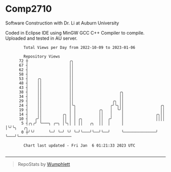 # Comp2710
Software Construction with Dr. Li at Auburn University

Coded in Eclipse IDE using MinGW GCC C++ Compiler to compile.
Uploaded and tested in AU server.

```
        Total Views per Day from 2022-10-09 to 2023-01-06

        Repository Views
      72 ┼                  ╭╮
      67 ┤                  ││
      62 ┤                  ││
      58 ┤                  ││
      53 ┤    ╭╮            ││
      48 ┤    ││            ││
      43 ┤    ││            ││
      38 ┤    ││            ││                    ╭╮
      34 ┤    ││            ││                    ││
      29 ┤    ││            ││                 ╭╮ ││
      24 ┤    ││            │╰╮               ╭╯╰╮││                ╭╮
      19 ┤    ││            │ │          ╭╮   │  ╰╯│                ││
      14 ┤    ││         ╭╮ │ │          ││   │    │              ╭╮││
      10 ┤   ╭╯│         ││ │ │ ╭╮       ││  ╭╯    │              ││││
       5 ┤╭╮╭╯ ╰───╮ ╭─╮ │╰╮│ │ ││   ╭╮  ││  │     │              │╰╯╰╮   ╭╮
       0 ┼╯╰╯      ╰─╯ ╰─╯ ╰╯ ╰─╯╰───╯╰──╯╰──╯     ╰──────────────╯   ╰───╯╰───────────────────────

        Chart last updated - Fri Jan  6 01:21:33 2023 UTC
        
```

---

> RepoStats by [Wumphlett](https://github.com/Wumphlett)
